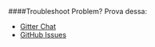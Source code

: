 ####Troubleshoot
Problem? Prova dessa:<br>
* [Gitter Chat](https://gitter.im/mosbth/design)<br>
* [GitHub Issues](https://github.com/canax/anax-flat/issues)
